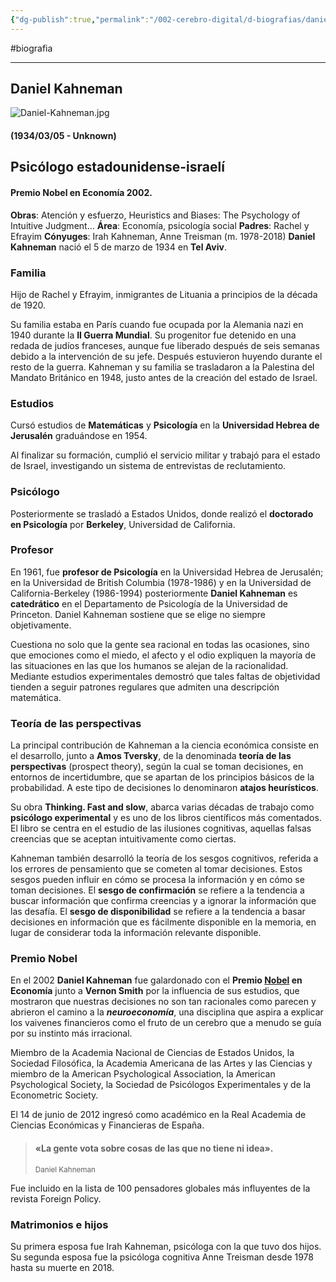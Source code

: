 ```yaml
---
{"dg-publish":true,"permalink":"/002-cerebro-digital/d-biografias/daniel-kahneman/"}
---
```


#biografia

---
## Daniel Kahneman
![Daniel-Kahneman.jpg](/img/user/900%20-%20ANEXO/Daniel-Kahneman.jpg)
#### (1934/03/05 - Unknown)

## Psicólogo estadounidense-israelí

#### Premio Nobel en Economía 2002.

**Obras**: Atención y esfuerzo, Heuristics and Biases: The Psychology of Intuitive Judgment...
**Área**: Economía, psicología social
**Padres**: Rachel y Efrayim
**Cónyuges**: Irah Kahneman, Anne Treisman (m. 1978-2018)
**Daniel Kahneman** nació el 5 de marzo de 1934 en **Tel Aviv**.
### Familia
Hijo de Rachel y Efrayim, inmigrantes de Lituania a principios de la década de 1920.

Su familia estaba en París cuando fue ocupada por la Alemania nazi en 1940 durante la **II Guerra Mundial**. Su progenitor fue detenido en una redada de judíos franceses, aunque fue liberado después de seis semanas debido a la intervención de su jefe. Después estuvieron huyendo durante el resto de la guerra. Kahneman y su familia se trasladaron a la Palestina del Mandato Británico en 1948, justo antes de la creación del estado de Israel.
### Estudios
Cursó estudios de **Matemáticas** y **Psicología** en la **Universidad Hebrea de Jerusalén** graduándose en 1954.

Al finalizar su formación, cumplió el servicio militar y trabajó para el estado de Israel, investigando un sistema de entrevistas de reclutamiento.
### Psicólogo
Posteriormente se trasladó a Estados Unidos, donde realizó el **doctorado en Psicología** por **Berkeley**, Universidad de California.
### Profesor
En 1961, fue **profesor de Psicología** en la Universidad Hebrea de Jerusalén; en la Universidad de British Columbia (1978-1986) y en la Universidad de California-Berkeley (1986-1994) posteriormente **Daniel Kahneman** es **catedrático** en el Departamento de Psicología de la Universidad de Princeton. Daniel Kahneman sostiene que se elige no siempre objetivamente.

Cuestiona no solo que la gente sea racional en todas las ocasiones, sino que emociones como el miedo, el afecto y el odio expliquen la mayoría de las situaciones en las que los humanos se alejan de la racionalidad. Mediante estudios experimentales demostró que tales faltas de objetividad tienden a seguir patrones regulares que admiten una descripción matemática.
### Teoría de las perspectivas
La principal contribución de Kahneman a la ciencia económica consiste en el desarrollo, junto a **Amos Tversky**, de la denominada **teoría de las perspectivas** (prospect theory), según la cual se toman decisiones, en entornos de incertidumbre, que se apartan de los principios básicos de la probabilidad. A este tipo de decisiones lo denominaron **atajos heurísticos**.

Su obra **Thinking. Fast and slow**, abarca varias décadas de trabajo como **psicólogo experimental** y es uno de los libros científicos más comentados. El libro se centra en el estudio de las ilusiones cognitivas, aquellas falsas creencias que se aceptan intuitivamente como ciertas.

Kahneman también desarrolló la teoría de los sesgos cognitivos, referida a los errores de pensamiento que se cometen al tomar decisiones. Estos sesgos pueden influir en cómo se procesa la información y en cómo se toman decisiones. El **sesgo de confirmación** se refiere a la tendencia a buscar información que confirma creencias y a ignorar la información que las desafía. El **sesgo de disponibilidad** se refiere a la tendencia a basar decisiones en información que es fácilmente disponible en la memoria, en lugar de considerar toda la información relevante disponible.
### Premio Nobel
En el 2002 **Daniel Kahneman** fue galardonado con el **Premio [Nobel](https://www.buscabiografias.com/biografia/verDetalle/1859/Alfred%20Nobel) en Economía** junto a **Vernon Smith** por la influencia de sus estudios, que mostraron que nuestras decisiones no son tan racionales como parecen y abrieron el camino a la **_neuroeconomía_**, una disciplina que aspira a explicar los vaivenes financieros como el fruto de un cerebro que a menudo se guía por su instinto más irracional.

Miembro de la Academia Nacional de Ciencias de Estados Unidos, la Sociedad Filosófica, la Academia Americana de las Artes y las Ciencias y miembro de la American Psychological Association, la American Psychological Society, la Sociedad de Psicólogos Experimentales y de la Econometric Society.

El 14 de junio de 2012 ingresó como académico en la Real Academia de Ciencias Económicas y Financieras de España.

> #### «La gente vota sobre cosas de las que no tiene ni idea».
> 
> <small>Daniel Kahneman</small>

Fue incluido en la lista de 100 pensadores globales más influyentes de la revista Foreign Policy.
### Matrimonios e hijos
Su primera esposa fue Irah Kahneman, psicóloga con la que tuvo dos hijos.
Su segunda esposa fue la psicóloga cognitiva Anne Treisman desde 1978 hasta su muerte en 2018.

